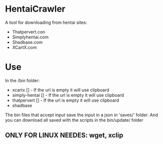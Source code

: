 # HentaiCrawler
A tool for downloading from hentai sites:
- Thatpervert.con
- Simplyhentai.com
- Shadbase.com
- XCartX.com

# Use
In the /bin folder:
- xcartx [<url or url without the hostname>]            - If the url is empty it will use clipboard
- simply-hentai [<url or url without the hostname>]     - If the url is empty it will use clipboard
- thatpervert [<url or url without the hostname>]       - If the url is empty it will use clipboard
- shadbase

The bin files that accept input save the input in a json in 'saves/' folder.
And you can download all saved with the scripts in the bin/update/ folder


## ONLY FOR LINUX NEEDES: wget, xclip
